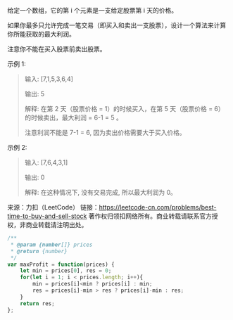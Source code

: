 给定一个数组，它的第 i 个元素是一支给定股票第 i 天的价格。

如果你最多只允许完成一笔交易（即买入和卖出一支股票），设计一个算法来计算你所能获取的最大利润。

注意你不能在买入股票前卖出股票。

示例 1:

> 输入: [7,1,5,3,6,4]
>
> 输出: 5
>
> 解释: 在第 2 天（股票价格 = 1）的时候买入，在第 5 天（股票价格 = 6）的时候卖出，最大利润 = 6-1 = 5 。
>
> 注意利润不能是 7-1 = 6, 因为卖出价格需要大于买入价格。

示例 2:

> 输入: [7,6,4,3,1]
>
> 输出: 0
>
> 解释: 在这种情况下, 没有交易完成, 所以最大利润为 0。

来源：力扣（LeetCode）
链接：https://leetcode-cn.com/problems/best-time-to-buy-and-sell-stock
著作权归领扣网络所有。商业转载请联系官方授权，非商业转载请注明出处。

```javascript
/**
 * @param {number[]} prices
 * @return {number}
 */
var maxProfit = function(prices) {
    let min = prices[0], res = 0;
    for(let i = 1; i < prices.length; i++){
        min = prices[i]<min ? prices[i] : min;
        res = prices[i]-min > res ? prices[i]-min : res;
    }
    return res;
};
```

